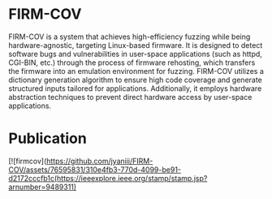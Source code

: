 # FIRM-COV
FIRM-COV is a system that achieves high-efficiency fuzzing while being hardware-agnostic, targeting Linux-based firmware. It is designed to detect software bugs and vulnerabilities in user-space applications (such as httpd, CGI-BIN, etc.) through the process of firmware rehosting, which transfers the firmware into an emulation environment for fuzzing. FIRM-COV utilizes a dictionary generation algorithm to ensure high code coverage and generate structured inputs tailored for applications. Additionally, it employs hardware abstraction techniques to prevent direct hardware access by user-space applications.
# Publication
[![firmcov](https://github.com/jyaniii/FIRM-COV/assets/76595831/310e4fb3-770d-4099-be91-d2172cccfb1c(https://ieeexplore.ieee.org/stamp/stamp.jsp?arnumber=9489311)



